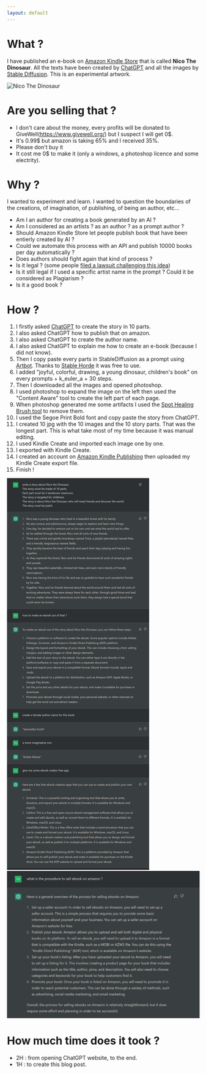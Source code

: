 ```yaml
---
layout: default
---
```


# What ?

I have published an e-book on [Amazon Kindle Store](https://www.amazon.com/dp/B0BRSYCRYB) that is called **Nico The Dinosaur**. All the texts have been created by [ChatGPT](https://en.wikipedia.org/wiki/ChatGPT) and all the images by [Stable Diffusion](https://en.wikipedia.org/wiki/Stable_Diffusion). This is an experimental artwork.

![Nico The Dinosaur](https://m.media-amazon.com/images/W/WEBP_402378-T2/images/I/51mXXU8bFgL.jpg)

# Are you selling that ?

* I don't care about the money, every profits will be donated to GiveWell(https://www.givewell.org/) but I suspect I will get 0$.
* It's 0.99$ but amazon is taking 65% and I received 35%.
* Please don't buy it
* It cost me 0$ to make it (only a windows, a photoshop licence and some electrity).

# Why ?

I wanted to experiment and learn. I wanted to question the boundaries of the creations, of imagination, of publishing, of being an author, etc...

* Am I an author for creating a book generated by an AI ?
* Am I considered as an artists ? as an author ? as a prompt author ?
* Should Amazon Kindle Store let people publish book that have been entierly created by AI ?
* Could we automate this process with an API and publish 10000 books per day automatically ?
* Does authors should fight again that kind of process ?
* Is it legal ? (some people [filed a lawsuit challenging this idea](https://stablediffusionlitigation.com/))
* Is it still legal if I used a specific artist name in the prompt ? Could it be considered as Plagiarism ?
* Is it a good book ?

# How ?

1. I firstly asked [ChatGPT](./ChatGPT.png) to create the story in 10 parts.
2. I also asked ChatGPT how to publish that on amazon.
3. I also asked ChatGPT to create the author name.
4. I also asked ChatGPT to explain me how to create an e-book (because I did not know).
4. Then I copy paste every parts in StableDiffusion as a prompt using [Artbot](https://tinybots.net/artbot/info). Thanks to [Stable Horde](https://stablehorde.net/) it was free to use.
5. I added "joyful, colorful, drawing, a young dinosaur, children's book" on every prompts + k_euler_a + 30 steps.
6. Then I downloaded all the images and opened photoshop.
7. I used photoshop to expand the image on the left then used the "Content Aware" tool to create the left part of each page.
8. When photoshop generated me some artifacts I used the [Spot Healing Brush tool](https://helpx.adobe.com/photoshop/using/tool-techniques/spot-healing-brush.html) to remove them.
9. I used the Segoe Print Bold font and copy paste the story from ChatGPT.
10. I created 10 jpg with the 10 images and the 10 story parts. That was the longest part. This is what take most of my time because it was manual editing.
11. I used Kindle Create and imported each image one by one.
12. I exported with Kindle Create.
13. I created an account on [Amazon Kindle Publishing](https://kdp.amazon.com/) then uploaded my Kindle Create export file.
14. Finish !

![ChatGPT](./ChatGPT.png)
![How to sell a book](./selling%20books.png)


# How much time does it took ?

* 2H : from opening ChatGPT website, to the end.
* 1H : to create this blog post.

